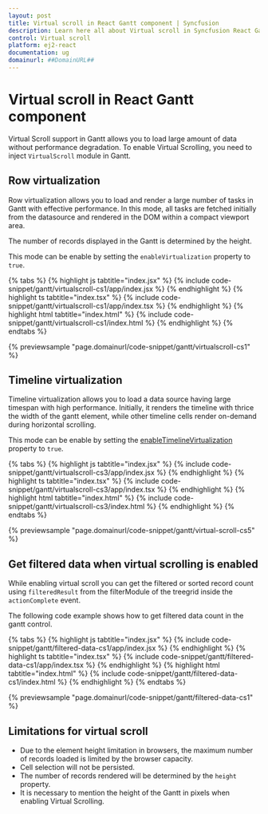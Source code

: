 ```yaml
---
layout: post
title: Virtual scroll in React Gantt component | Syncfusion
description: Learn here all about Virtual scroll in Syncfusion React Gantt component of Syncfusion Essential JS 2 and more.
control: Virtual scroll 
platform: ej2-react
documentation: ug
domainurl: ##DomainURL##
---
```


# Virtual scroll in React Gantt component

Virtual Scroll support in Gantt allows you to load large amount of data without performance degradation. To enable Virtual Scrolling, you need to inject `VirtualScroll` module in Gantt.

## Row virtualization

Row virtualization allows you to load and render a large number of tasks in Gantt with effective performance. In this mode, all tasks are fetched initially from the datasource and rendered in the DOM within a compact viewport area.

The number of records displayed in the Gantt is determined by the height.

This mode can be enable by setting the `enableVirtualization` property to `true`.

{% tabs %}
{% highlight js tabtitle="index.jsx" %}
{% include code-snippet/gantt/virtualscroll-cs1/app/index.jsx %}
{% endhighlight %}
{% highlight ts tabtitle="index.tsx" %}
{% include code-snippet/gantt/virtualscroll-cs1/app/index.tsx %}
{% endhighlight %}
{% highlight html tabtitle="index.html" %}
{% include code-snippet/gantt/virtualscroll-cs1/index.html %}
{% endhighlight %}
{% endtabs %}
        
{% previewsample "page.domainurl/code-snippet/gantt/virtualscroll-cs1" %}

## Timeline virtualization

Timeline virtualization allows you to load a data source having large timespan with high performance. Initially, it renders the timeline with thrice the width of the gantt element, while other timeline cells render on-demand during horizontal scrolling.

This mode can be enable by setting the [enableTimelineVirtualization](https://ej2.syncfusion.com/react/documentation/api/gantt/#enabletimelinevirtualization) property to `true`.

{% tabs %}
{% highlight js tabtitle="index.jsx" %}
{% include code-snippet/gantt/virtualscroll-cs3/app/index.jsx %}
{% endhighlight %}
{% highlight ts tabtitle="index.tsx" %}
{% include code-snippet/gantt/virtualscroll-cs3/app/index.tsx %}
{% endhighlight %}
{% highlight html tabtitle="index.html" %}
{% include code-snippet/gantt/virtualscroll-cs3/index.html %}
{% endhighlight %}
{% endtabs %}
        
{% previewsample "page.domainurl/code-snippet/gantt/virtual-scroll-cs5" %}

## Get filtered data when virtual scrolling is enabled

While enabling virtual scroll you can get the filtered or sorted record count using `filteredResult` from the filterModule of the treegrid inside the `actionComplete` event.

The following code example shows how to get filtered data count in the gantt control.

{% tabs %}
{% highlight js tabtitle="index.jsx" %}
{% include code-snippet/gantt/filtered-data-cs1/app/index.jsx %}
{% endhighlight %}
{% highlight ts tabtitle="index.tsx" %}
{% include code-snippet/gantt/filtered-data-cs1/app/index.tsx %}
{% endhighlight %}
{% highlight html tabtitle="index.html" %}
{% include code-snippet/gantt/filtered-data-cs1/index.html %}
{% endhighlight %}
{% endtabs %}
        
{% previewsample "page.domainurl/code-snippet/gantt/filtered-data-cs1" %}

## Limitations for virtual scroll

* Due to the element height limitation in browsers, the maximum number of records loaded is limited by the browser capacity.
* Cell selection will not be persisted.
* The number of records rendered will be determined by the `height` property.
* It is necessary to mention the height of the Gantt in pixels when enabling Virtual Scrolling.
